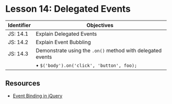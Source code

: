 # Lesson 14: Delegated Events

Identifier   | Objectives
-------------|------------
JS: 14.1     | Explain Delegated Events
JS: 14.2     | Explain Event Bubbling
JS: 14.3     | Demonstrate using the `.on()` method with delegated events
             | &bull; `$('body').on('click', 'button', foo);`

## Resources

- [Event Binding in jQuery](https://gist.github.com/bradwestfall/c87fb32047247eac899b)

